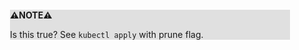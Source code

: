 <div style="margin:2em; background-color: #e0e0e0;">

<strong>⚠️NOTE️️️⚠️</strong>

Is this true? See `kubectl apply` with prune flag.
</div>

